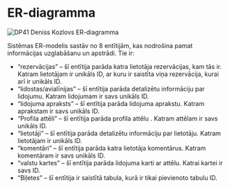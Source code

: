 # ER-diagramma

![DP41 Deniss Kozlovs ER-diagramma](https://media.discordapp.net/attachments/1153547180360073270/1210631270803963985/image.png?ex=65eb433b&is=65d8ce3b&hm=662f2d8c200118551f7d811d698bc17b3e47da768b87292ccbaddedf865748a8&=&format=webp&quality=lossless&width=639&height=671 "DP41 Deniss Kozlovs ER-diagramma")

Sistēmas ER-modelis sastāv no 8 entītijām, kas nodrošina pamat informācijas uzglabāšanu un apstrādi. Tie ir: 
* “rezervācijas” – šī entītija parāda katra lietotāja rezervācijas, kam tās ir. Katram lietotājam ir unikāls ID, ar kuru ir saistīta viņa rezervācija, kurai arī ir unikāls ID.
* “lidostas/avialīnijas” – šī entītija parāda detalizētu informāciju par lidojumu. Katram lidojumam ir savs unikāls ID. 
* “lidojuma apraksts” – šī entītija parāda lidojuma aprakstu. Katram aprakstam ir savs unikāls ID.
* “Profila attēli” – šī entītija parāda profila attēlu . Katram attēlam ir savs unikāls ID.
* “lietotāji” – šī entītija parāda detalizētu informāciju par lietotāju. Katram lietotājam ir unikāls ID.
* “komentāri” – šī entītija parāda katra lietotāja komentārus. Katram komentāram ir savs unikāls ID. 
* “valstu kartes” – šī entītija parāda lidojuma karti ar attēlu. Katrai kartei ir savs ID.
* “Biļetes” – šī entītija ir saistītā tabula, kurā ir tikai pievienoto tabulu ID.

